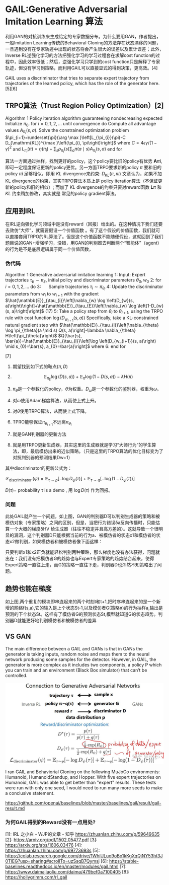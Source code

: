 # GAIL:Generative Adversarial Imitation Learning 算法

利用GAN的对抗训练来生成给定的专家数据分布。为什么要用GAN，作者提出，一般Imitation Learning传统的Behavioral Cloning的方法存在状态漂移的问题，一旦遇到没有在专家轨迹中出现的状态将会产生很大的误差以及累计误差；此外，Inverse RL逆强化学习的方法把强化学习的学习过程套在求解cost function的过程中，因此效率很低；然后，逆强化学习只学到的cost function只是解释了专家轨迹，但没有学习到策略，而利用GAIL可以直接显式的得到决策，更高效。[4]

GAIL uses a discriminator that tries to separate expert trajectory from trajectories of the learned policy, which has the role of the generator here.[5][6]


## TRPO算法（Trust Region Policy Optimization）[2]

Algorithm 1 Policy iteration algorithm guaranteeing nondecreasing expected Initialize $\pi_{0}$. for $i=0,1,2, \ldots$ until convergence do Compute all advantage values $A_{\pi_{i}}(s, a) .$
Solve the constrained optimization problem $\pi_{i+1}=\underset{\pi}{\arg \max }\left[L_{\pi_{i}}(\pi)-C D_{\mathrm{KL}}^{\max }\left(\pi_{i}, \pi\right)\right]$
where $C=4 \epsilon \gamma /(1-\gamma)^{2}$
and $L_{\pi_{i}}(\pi)=\eta\left(\pi_{i}\right)+\sum_{s} \rho_{\pi_{i}}(s) \sum_{a} \pi(a \mid s) A_{\pi_{i}}(s, a)$
end for

算法一方面通过抽样，找到更好的policy，这个policy要比旧的policy有优势 $\boldsymbol{A} \pi \boldsymbol{i},$ 即可一定程度保证更新的policy更优。另一方面TRPO要求新的policy $\pi$ 要和旧的policy $\pi \boldsymbol{i}$ 足够相似，即用 $K L$ divergence来约束:
$D_{KL}(\pi, \pi i)$
文章认为，如果不加KL divergence的约束，其实TRPO算法本质上是 policy iteration算法（不保证更新的policy和旧的相似）; 而加了 $KL$
divergence的约束只要对reward函数 $\boldsymbol{L} \pi$ 和 $K L$ 约束稍加修改，其实就是
常见的policy gradient算法。

## 应用到IRL

在IRL逆向强化学习领域中是没有reward（回报）给出的。在这种情况下我们还要去效仿“大师”，就需要假设一个价值函数 。有了这个假设的价值函数，我们就可以直接套用TRPO的RL算法了。但是这个价值函数不能随便假设，这就回到了我们题目说的GAN+增强学习，没错，用GAN的判别器去判断两个“智能体”（agent）的行为是不是底层逻辑属于同一个价值函数，

### 伪代码

Algorithm 1 Generative adversarial imitation learning
1: Input: Expert trajectories $\tau_{E} \sim \pi_{E}$, initial policy and discriminator parameters $\theta_{0}, w_{0}$
2: for $i=0,1,2, \ldots$ do
3: $\quad$ Sample trajectories $\tau_{i} \sim \pi_{\theta_{i}}$
4: Update the discriminator parameters from $w_{i}$ to $w_{i+1}$ with the gradient $\hat{\mathbb{E}}_{\tau_{i}}\left[\nabla_{w} \log \left(D_{w}(s, a)\right)\right]+\hat{\mathbb{E}}_{\tau_{E}}\left[\nabla_{w} \log \left(1-D_{w}(s, a)\right)\right]$ (17)
5: Take a policy step from $\theta_{i}$ to $\theta_{i+1},$ using the TRPO rule with cost function $\log \left(D_{w_{i+1}}(s, a)\right)$ Specifically, take a KL-constrained natural gradient step with $\hat{\mathbb{E}}_{\tau_{i}}\left[\nabla_{\theta} \log \pi_{\theta}(a \mid s) Q(s, a)\right]-\lambda \nabla_{\theta} H\left(\pi_{\theta}\right)$ $Q(\bar{s}, \bar{a})=\hat{\mathbb{E}}_{\tau_{i}}\left[\log \left(D_{w_{i+1}}(s, a)\right) \mid s_{0}=\bar{s}, a_{0}=\bar{a}\right]$ where
6: end for

[7]
1. 期望找到如下式的鞍点$(\pi,D)$
1. $$\mathbb E_{\pi_E}\log(D(s,a)) + \mathbb E_\pi\log(1-D(s,a))-\lambda H(\pi)$$
1. $\pi_\theta$是一个参数化的policy，$\theta$为权重。$D_\omega$是一个参数化的鉴别器，权重为$\omega$。
1. 对$\omega$使用Adam梯度算法，从而使上式上升。
1. 对$\theta$使用TRPO算法，从而使上式下降。
1. TPRO能够保证$\pi_{\theta_{i+1}}$不远离$\pi_{\theta_{i}}$

4. 就是GAN判别器的更新方法
5. 就是用TRPO更新生成器，其实这里的生成器就是学习“大师行为”的学生算法，即，最后模仿出来的近似策略。（只是这里的TRPO算法的优化目标变为了对抗判别器的预测结果Dw+1）

其中discriminator的更新公式为：

$\mathcal{L}_{\text {discriminator }}(\psi)=\mathbb{E}_{\tau \sim p}\left[-\log D_{\psi}(\tau)\right]+\mathbb{E}_{\tau \sim q}\left[-\log \left(1-D_{\psi}(\tau)\right)\right]$

$D(\tau)=$ probability $\tau$ is a demo , 用 $\log D(\tau)$ 作为回报。

### 问题

此处GAIL就产生一个问题，如上图，GAN的判别器D可以判别生成器的策略和被模仿对象（专家策略）之间的区别，但是，当把行为错误δa反向传播时，只能估算一个大概的梯度δHV 给生成器（往往不稳定并且高方差的）。这就导致一个很明显的漏洞，这个判别器D只能根据当前的行为a、被模仿者的状态x1和模仿者的状态x2做判别，如果模仿者和被模仿者像下面这样：




只要判断x1和x2正负就能轻松判别两种策略，那么梯度也没有办法获得，问题就出在：我们没有把模仿者G的趋势也与Expert专家策略的趋势结合起来，使得Expert策略一直往上走，而G的策略一直往下走，判别器D也浑然不知策略出了问题。

## 趋势也能在梯度

如上图,两个重复的模块即串连起来的两个时刻t和t+1,把时序串连起来的是一个新增的网络f(s,a),它的输入是上个状态St-1,以及模仿者G(策略π)的行为抽样a,输出是预测的下个状态St。这样有了模仿者G的预测状态St,模型就知道G的状态趋势。判别器D就能更好地判别模仿者和被模仿者的差异

## VS GAN

The main difference between a GAIL and GANs is that in GANs the generator is taking inputs, random noise and maps them to the neural network producing some samples for the detector. However, in GAIL, the generator is more complex as it includes two components, a policy P which you can train and an environment (Black Box simulator) that can’t be controlled.

![](img\GANvsIRL.jpg)

I ran GAIL and Behaviorial Cloning on the following MuJoCo environments: Humanoid, HumanoidStandup, and Hopper. With five expert trajectories on Humanoid, GAIL was able to get better than "expert" results. These tests were run with only one seed, I would need to run many more seeds to make a conclusive statement.

https://github.com/openai/baselines/blob/master/baselines/gail/result/gail-result.md

### 为何GAIL得到的Reward没有一点用处?




[1]: IRL 之小白 - WJP的文章 - 知乎 https://zhuanlan.zhihu.com/p/59649635
[2]: https://arxiv.org/pdf/1502.05477.pdf
[3]: https://arxiv.org/abs/1606.03476
[4]: https://zhuanlan.zhihu.com/p/69773693s
[5]: https://colab.research.google.com/drive/1WhiULuo9oBo1kKgXqQjNY53ht3J0TlEG?usp=sharing#scrollTo=uzSsqB7Qymsj
[6]: https://stable-baselines.readthedocs.io/en/master/modules/gail.html
[7]: https://www.daimajiaoliu.com/daima/479bef0a7100405
[8]: https://hollygrimm.com/rl_gail
